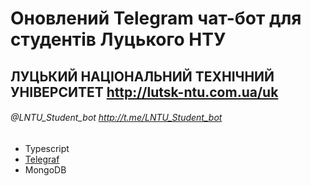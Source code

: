 # Оновлений Telegram чат-бот для студентів Луцького НТУ
## ЛУЦЬКИЙ НАЦІОНАЛЬНИЙ ТЕХНІЧНИЙ УНІВЕРСИТЕТ http://lutsk-ntu.com.ua/uk

###### @LNTU_Student_bot http://t.me/LNTU_Student_bot

* Typescript
* [Telegraf](https://github.com/telegraf/telegraf)
* MongoDB

